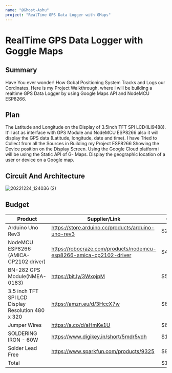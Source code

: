 ```yaml
---
name: "@Ghost-Ashu"
project: "RealTime GPS Data Logger with GMaps"
---
```


# RealTime GPS Data Logger with Goggle Maps

## Summary

Have You ever wonder! How Gobal Positioning System Tracks and Logs our Cordinates. Here  is my Project Walkthrough, where i will be building a realtime GPS Data Logger by using  Google Maps API and NodeMCU ESP8266.

## Plan

The Latitude and Longitude on the Display of 3.5inch TFT SPI LCD(ILI9488). It'll act as interface with GPS Module and NodeMCU ESP8266 also it will display the GPS data (Latitude, longitude, date and time). I have Tried to Collect from all the Sources in Building my Project
ESP8266 Showing the Device position on the Display Screen. Using the Google Cloud platform i will be using the Static API of G- Maps. Display the geographic location of a user or device on a Google map.

## Circuit And Architecture
![20221224_124036 (2)](https://user-images.githubusercontent.com/41056892/209425577-d997ff2b-fc51-44ff-b319-5751af7988ad.png)


## Budget

| Product                                          | Supplier/Link                                                                   | Cost   |
| -------------------------------------------------| --------------------------------------------------------------------------------| ------ |
| Arduino Uno Rev3                                 |     https://store.arduino.cc/products/arduino-uno-rev3                          | $25.60 |
| NodeMCU ESP8266 (AMICA-CP2102 driver)            |     https://robocraze.com/products/nodemcu-esp8266-amica-cp2102-driver          | $4.10  |
|BN-282 GPS Module(NMEA-0183)                      |     https://bit.ly/3WxojpM                                                      | $53.71 |
|3.5 inch TFT SPI LCD Display Resolution 480 x 320 |     https://amzn.eu/d/3HccX7w						                                       | $64.55 |
|Jumper Wires					                             |     https://a.co/d/aHmKe1U							                                         | $6.98  |
|SOLDERING IRON - 60W                              |     https://www.digikey.in/short/5mdr5vdh                                       | $16.47 |
|Solder Lead Free                                  |     https://www.sparkfun.com/products/9325                                      | $9.95  |
| Total                                            |                                                                                 | $181.36|
